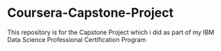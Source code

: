 # Coursera-Capstone-Project
This repository is for the Capstone Project which i did as part of my IBM Data Science Professional Certification Program
